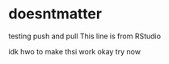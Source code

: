 # doesntmatter
testing push and pull
This line is from RStudio

idk hwo to make thsi work
okay try now
